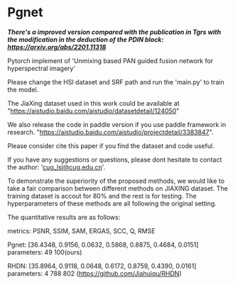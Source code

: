# Pgnet

***There's a improved version compared with the publication in Tgrs with the modification in the deduction of the PDIN block: https://arxiv.org/abs/2201.11318***

Pytorch implement of 'Unmixing based PAN guided fusion network for hyperspectral imagery'

Please change the HSI dataset and SRF path and run the 'main.py' to train the model.

The JiaXing dataset used in this work could be available at "https://aistudio.baidu.com/aistudio/datasetdetail/124050"

We also release the code in paddle version if you use paddle framework in research. "https://aistudio.baidu.com/aistudio/projectdetail/3383847". 

Please consider cite this paper if you find the dataset and code useful. 

If you have any suggestions or questions, please dont hesitate to contact the author: 'cug_lsl@cug.edu.cn'.

To demonstrate the superiority of the proposed methods, we would like to take a fair comparison between different methods on JIAXING dataset. The training dataset is accout for 80% and the rest is for testing. The hyperparameters of these methods are all following the original setting.

The quantitative results are as follows:

metrics:    PSNR,    SSIM,   SAM,    ERGAS,   SCC,    Q,     RMSE

Pgnet:    [36.4348, 0.9156, 0.0632, 0.5868, 0.8875, 0.4684, 0.0151] parameters: 49 100(ours)

RHDN:     [35.8964, 0.9118, 0.0648, 0.6172, 0.8759, 0.4390, 0.0161] parameters: 4 788 802 (https://github.com/Jiahuiqu/RHDN)
